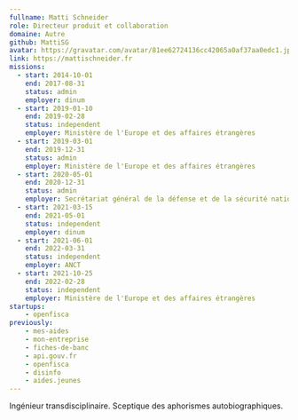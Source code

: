 ```yaml
---
fullname: Matti Schneider
role: Directeur produit et collaboration
domaine: Autre
github: MattiSG
avatar: https://gravatar.com/avatar/81ee62724136cc42065a0af37aa0edc1.jpg?s=512
link: https://mattischneider.fr
missions:
  - start: 2014-10-01
    end: 2017-08-31
    status: admin
    employer: dinum
  - start: 2019-01-10
    end: 2019-02-28
    status: independent
    employer: Ministère de l'Europe et des affaires étrangères
  - start: 2019-03-01
    end: 2019-12-31
    status: admin
    employer: Ministère de l'Europe et des affaires étrangères
  - start: 2020-05-01
    end: 2020-12-31
    status: admin
    employer: Secrétariat général de la défense et de la sécurité nationale
  - start: 2021-03-15
    end: 2021-05-01
    status: independent
    employer: dinum
  - start: 2021-06-01
    end: 2022-03-31
    status: independent
    employer: ANCT
  - start: 2021-10-25
    end: 2022-02-28
    status: independent
    employer: Ministère de l'Europe et des affaires étrangères
startups:
    - openfisca
previously:
    - mes-aides
    - mon-entreprise
    - fiches-de-banc
    - api.gouv.fr
    - openfisca
    - disinfo
    - aides.jeunes
---
```


Ingénieur transdisciplinaire. Sceptique des aphorismes autobiographiques.

